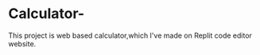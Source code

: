 # Calculator-
This project  is web based  calculator,which I've made on Replit code editor website.
